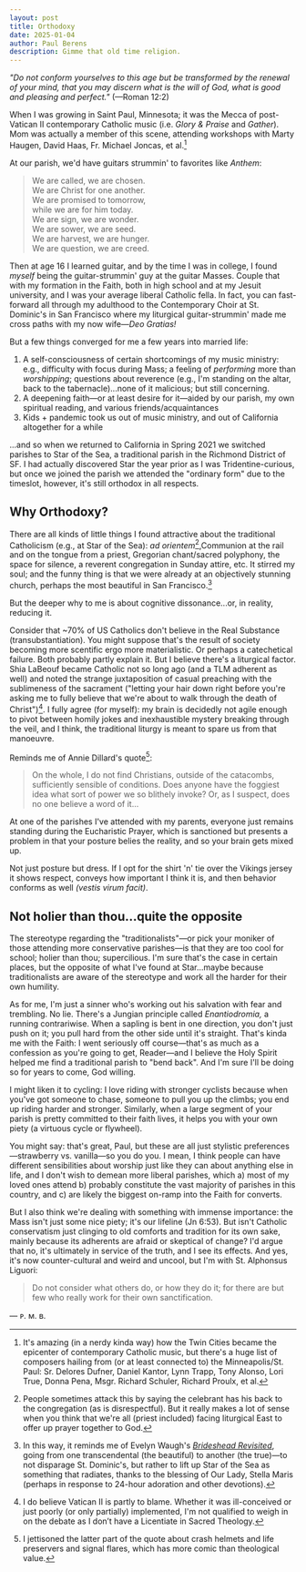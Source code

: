 ```yaml
---
layout: post
title: Orthodoxy
date: 2025-01-04
author:	Paul Berens
description: Gimme that old time religion.
---
```

*"Do not conform yourselves to this age but be transformed by the renewal of your mind, that you may discern what is the will of God, what is good and pleasing and perfect."* (—Roman 12:2)

When I was growing in Saint Paul, Minnesota; it was the Mecca of post-Vatican II contemporary Catholic music (i.e. *Glory & Praise* and *Gather*). Mom was actually a member of this scene, attending workshops with Marty Haugen, David Haas, Fr. Michael Joncas, et al.[^1] 

[^1]: It's amazing (in a nerdy kinda way) how the Twin Cities became the epicenter of contemporary Catholic music, but there's a huge list of composers hailing from (or at least connected to) the Minneapolis/St. Paul: Sr. Delores Dufner, Daniel Kantor, Lynn Trapp, Tony Alonso, Lori True, Donna Pena, Msgr. Richard Schuler, Richard Proulx, et al.

At our parish, we'd have guitars strummin' to favorites like *Anthem*:

> We are called, we are chosen.  
We are Christ for one another.  
We are promised to tomorrow,  
while we are for him today.  
We are sign, we are wonder.  
We are sower, we are seed.  
We are harvest, we are hunger.  
We are question, we are creed.

Then at age 16 I learned guitar, and by the time I was in college, I found *myself* being the guitar-strummin' guy at the guitar Masses. Couple that with my formation in the Faith, both in high school and at my Jesuit university, and I was your average liberal Catholic fella. In fact, you can fast-forward all through my adulthood to the Contemporary Choir at St. Dominic's in San Francisco where my liturgical guitar-strummin' made me cross paths with my now wife—*Deo Gratias!*

But a few things converged for me a few years into married life:
1. A self-consciousness of certain shortcomings of my music ministry: e.g., difficulty with focus during Mass; a feeling of *performing* more than *worshipping*; questions about reverence (e.g., I'm standing on the altar, back to the tabernacle)...none of it malicious; but still concerning.
2. A deepening faith—or at least desire for it—aided by our parish, my own spiritual reading, and various friends/acquaintances
3. Kids + pandemic took us out of music ministry, and out of California altogether for a while

...and so when we returned to California in Spring 2021 we switched parishes to Star of the Sea, a traditional parish in the Richmond District of SF. I had actually discovered Star the year prior as I was Tridentine-curious, but once we joined the parish we attended the "ordinary form" due to the timeslot, however, it's still orthodox in all respects.

## Why Orthodoxy?
There are all kinds of little things I found attractive about the traditional Catholicism (e.g., at Star of the Sea): *ad orientem*[^2],Communion at the rail and on the tongue from a priest, Gregorian chant/sacred polyphony, the space for silence, a reverent congregation in Sunday attire, etc. It stirred my soul; and the funny thing is that we were already at an objectively stunning church, perhaps the most beautiful in San Francisco.[^3]

[^2]: People sometimes attack this by saying the celebrant has his back to the congregation (as is disrespectful). But it really makes a lot of sense when you think that we're all (priest included) facing liturgical East to offer up prayer together to God.

[^3]: In this way, it reminds me of Evelyn Waugh's [*Brideshead Revisited*](/books/brideshead/), going from one transcendental (the beautiful) to another (the true)—to not disparage St. Dominic's, but rather to lift up Star of the Sea as something that radiates, thanks to the blessing of Our Lady, Stella Maris (perhaps in response to 24-hour adoration and other devotions).

But the deeper why to me is about cognitive dissonance...or, in reality, reducing it.

Consider that ~70% of US Catholics don't believe in the Real Substance (transubstantiation). You might suppose that's the result of society becoming more scentific ergo more materialistic. Or perhaps a catechetical failure. Both probably partly explain it. But I believe there's a liturgical factor. Shia LaBeouf became Catholic not so long ago (and a TLM adherent as well) and noted the strange juxtaposition of casual preaching with the sublimeness of the sacrament ("letting your hair down right before you're asking me to fully believe that we're about to walk through the death of Christ")[^4]. I fully agree (for myself): my brain is decidedly not agile enough to pivot between homily jokes and inexhaustible mystery breaking through the veil, and I think, the traditional liturgy is meant to spare us from that manoeuvre.

[^4]: I do believe Vatican II is partly to blame. Whether it was ill-conceived or just poorly (or only partially) implemented, I'm not qualified to weigh in on the debate as I don’t have a Licentiate in Sacred Theology.

Reminds me of Annie Dillard's quote[^5]:

[^5]: I jettisoned the latter part of the quote about crash helmets and life preservers and signal flares, which has more comic than theological value.

> On the whole, I do not find Christians, outside of the catacombs, sufficiently sensible of conditions. Does anyone have the foggiest idea what sort of power we so blithely invoke? Or, as I suspect, does no one believe a word of it...

At one of the parishes I've attended with my parents, everyone just remains standing during the Eucharistic Prayer, which is sanctioned but presents a problem in that your posture belies the reality, and so your brain gets mixed up.

Not just posture but dress. If I opt for the shirt 'n' tie over the Vikings jersey it shows respect, conveys how important I think it is, and then behavior conforms as well *(vestis virum facit)*.

## Not holier than thou...quite the opposite
The stereotype regarding the "traditionalists"—or pick your moniker of those attending more conservative parishes—is that they are too cool for school; holier than thou; supercilious. I'm sure that's the case in certain places, but the opposite of what I've found at Star...maybe because traditionalists are aware of the stereotype and work all the harder for their own humility.

As for me, I'm just a sinner who's working out his salvation with fear and trembling. No lie. There's a Jungian principle called *Enantiodromia,* a running contrariwise. When a sapling is bent in one direction, you don't just push on it; you pull hard from the other side until it's straight. That's kinda me with the Faith: I went seriously off course—that's as much as a confession as you're going to get, Reader—and I believe the Holy Spirit helped me find a traditional parish to "bend back". And I'm sure I'll be doing so for years to come, God willing.

I might liken it to cycling: I love riding with stronger cyclists because when you've got someone to chase, someone to pull you up the climbs; you end up riding harder and stronger. Similarly, when a large segment of your parish is pretty committed to their faith lives, it helps you with your own piety (a virtuous cycle or flywheel).

You might say: that's great, Paul, but these are all just stylistic preferences—strawberry vs. vanilla—so you do you. I mean, I think people can have different sensibilities about worship just like they can about anything else in life, and I don't wish to demean more liberal parishes, which a) most of my loved ones attend b) probably constitute the vast majority of parishes in this country, and c) are likely the biggest on-ramp into the Faith for converts.

But I also think we're dealing with something with immense importance: the Mass isn't just some nice piety; it's our lifeline (Jn 6:53). But isn't Catholic conservatism just clinging to old comforts and tradition for its own sake, mainly because its adherents are afraid or skeptical of change? I'd argue that no, it's ultimately in service of the truth, and I see its effects. And yes, it's now counter-cultural and weird and uncool, but I'm with St. Alphonsus Liguori:

> Do not consider what others do, or how they do it; for there are but few who really work for their own sanctification.

— ᴘ. ᴍ. ʙ.